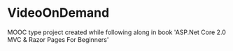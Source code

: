 # VideoOnDemand
MOOC type project created while following along in book 'ASP.Net Core 2.0 MVC &amp; Razor Pages For Beginners'
